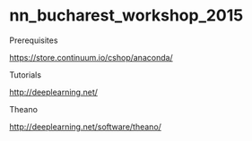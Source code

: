 # nn_bucharest_workshop_2015

Prerequisites

https://store.continuum.io/cshop/anaconda/

Tutorials

http://deeplearning.net/

Theano

http://deeplearning.net/software/theano/
